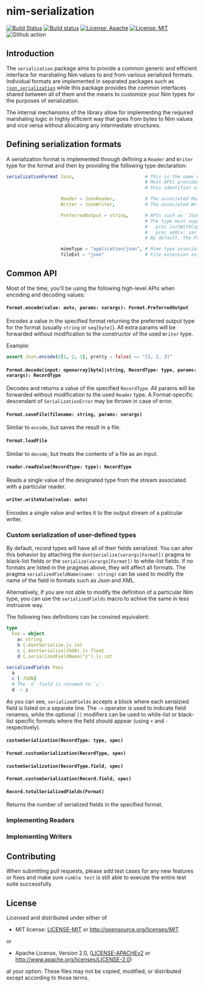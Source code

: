 nim-serialization
=================

[![Build Status](https://travis-ci.org/status-im/nim-serialization.svg?branch=master)](https://travis-ci.org/status-im/nim-serialization)
[![Build status](https://ci.appveyor.com/api/projects/status/muejuk735c11brjd/branch/master?svg=true)](https://ci.appveyor.com/project/nimbus/nim-serialization/branch/master)
[![License: Apache](https://img.shields.io/badge/License-Apache%202.0-blue.svg)](https://opensource.org/licenses/Apache-2.0)
[![License: MIT](https://img.shields.io/badge/License-MIT-yellow.svg)](https://opensource.org/licenses/MIT)
![Github action](https://github.com/status-im/nim-serialization/workflows/CI/badge.svg)

## Introduction

The `serialization` package aims to provide a common generic and efficient
interface for marshaling Nim values to and from various serialized formats.
Individual formats are implemented in separated packages such as
[`json_serialization`](https://github.com/status-im/nim-json-serialization)
while this package provides the common interfaces shared between all of them
and the means to customize your Nim types for the purposes of serialization.

The internal mechanisms of the library allow for implementing the required
marshaling logic in highly efficient way that goes from bytes to Nim values
and vice versa without allocating any intermediate structures.

## Defining serialization formats

A serialization format is implemented through defining a `Reader` and `Writer`
type for the format and then by providing the following type declaration:

```nim
serializationFormat Json,                          # This is the name of the format.
                                                   # Most APIs provided by the library will accept
                                                   # this identifier as a required parameter.

                    Reader = JsonReader,           # The associated Reader type.
                    Writer = JsonWriter,           # The associated Writer type.

                    PreferredOutput = string,      # APIs such as `Json.encode` will return this type.
                                                   # The type must support the following operations:
                                                   #   proc initWithCapacity(_: type T, n: int)
                                                   #   proc add(v: var T, bytes: openarray[byte])
                                                   # By default, the PreferredOutput is `seq[byte]`.

                    mimeType = "application/json", # Mime type associated with the format (Optional).
                    fileExt = "json"               # File extension associated with the format (Optional).
```

## Common API

Most of the time, you'll be using the following high-level APIs when encoding
and decoding values:

#### `Format.encode(value: auto, params: varargs): Format.PreferredOutput`

Encodes a value in the specified format returning the preferred output type
for the format (usually `string` or `seq[byte]`). All extra params will be
forwarded without modification to the constructor of the used `Writer` type.

Example:

```nim
assert Json.encode(@[1, 2, 3], pretty = false) == "[1, 2, 3]"
```

#### `Format.decode(input: openarray[byte]|string, RecordType: type, params: varargs): RecordType`

Decodes and returns a value of the specified `RecordType`. All params will
be forwarded without modification to the used `Reader` type. A Format-specific
descendant of `SerializationError` may be thrown in case of error.

#### `Format.saveFile(filename: string, params: varargs)`

Similar to `encode`, but saves the result in a file.

#### `Format.loadFile`

Similar to `decode`, but treats the contents of a file as an input.

#### `reader.readValue(RecordType: type): RecordType`

Reads a single value of the designated type from the stream associated with a
particular reader.

#### `writer.writeValue(value: auto)`

Encodes a single value and writes it to the output stream of a paticular writer.

### Custom serialization of user-defined types

By default, record types will have all of their fields serialized. You can
alter this behavior by attaching the `dontSerialize(varargs[Format])` pragma
to black-list fields or the `serialize(varargs[Format])` to white-list fields.
If no formats are listed in the pragmas above, they will affect all formats.
The pragma `serializedFieldName(name: string)` can be used to modify the name
of the field in formats such as Json and XML.

Alternatively, if you are not able to modify the definition of a particular
Nim type, you can use the `serializedFields` macro to achive the same in less
instrusive way.

The following two definitions can be consired equivalent:

```nim
type
  Foo = object
    a: string
    b {.dontSerialize.}: int
    c {.dontSerialize(JSON).}: float
    d {.serializedFieldName("z").}: int

serializedFields Foo:
  a
  c [-JSON]
  # The `d` field is renamed to `z`:
  d -> z
```

As you can see, `serializedFields` accepts a block where each serialzied
field is listed on a separate line. The `->` operator is used to indicate
field renames, while the optional `[]` modifiers can be used to while-list
or black-list specific formats where the field should appear (using `+`
and `-` respectively).

#### `customSerialization(RecordType: type, spec)`
#### `Format.customSerialization(RecordType, spec)`
#### `customSerialization(RecordType.field, spec)`
#### `Format.customSerialization(Record.field, spec)`




#### `Record.totalSerializedFields(Format)`

Returns the number of serialized fields in the specified format.

### Implementing Readers

### Implementing Writers

## Contributing

When submitting pull requests, please add test cases for any new features
or fixes and make sure `nimble test` is still able to execute the entire
test suite successfully.

[BOUNTIES]: https://github.com/status-im/nim-confutils/issues?q=is%3Aissue+is%3Aopen+label%3Abounty

## License

Licensed and distributed under either of

* MIT license: [LICENSE-MIT](LICENSE-MIT) or http://opensource.org/licenses/MIT

or

* Apache License, Version 2.0, ([LICENSE-APACHEv2](LICENSE-APACHEv2) or http://www.apache.org/licenses/LICENSE-2.0)

at your option. These files may not be copied, modified, or distributed except according to those terms.

